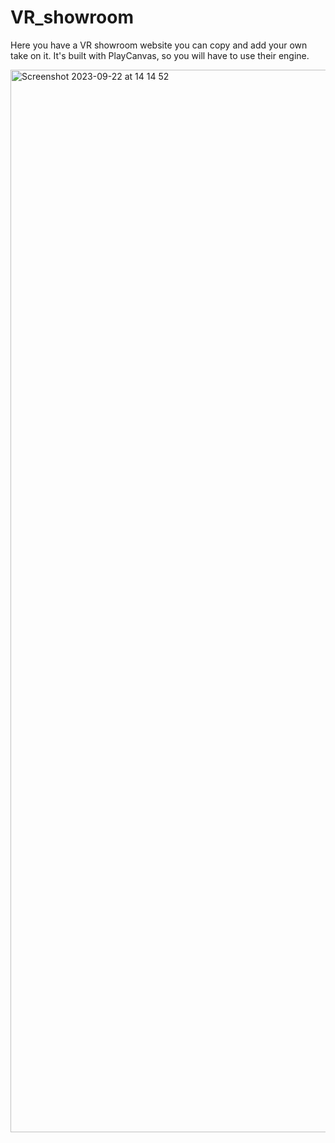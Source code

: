 # VR_showroom

Here you have a VR showroom website you can copy and add your own take on it. It's built with PlayCanvas, so you will have to use their engine.

<img width="1700" alt="Screenshot 2023-09-22 at 14 14 52" src="https://github.com/rgsaura/VR_showroom/assets/16281075/497e8c1e-d47d-4f70-a179-fae1472a63db">
